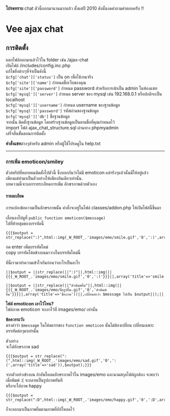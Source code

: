 **โปรดทราบ** chat ตัวนี้ออกมานานมากแล้ว ตั้งแต่ปี 2010 ดังนั้นงดคำถามคำตอบครับ !!

# Vee ajax chat

## การติดตั้ง
แตกไฟล์ออกมาแล้วไว้ใน folder เช่น /ajax-chat<br>
เปิดไฟล์ /includes/config.inc.php<br>
แก้ไขสิ่งต่างๆที่จำเป็นดังนี้<br>
`$cfg['chat']['status']` เป็น on เพื่อใช้งานจริง<br>
`$cfg['site']['name']` กำหนดชื่อเว็บของคุณ<br>
`$cfg['site']['password']` กำหนด password สำหรับการเข้าเป็น admin ในห้องแชท<br>
`$cfg['mysql']['server']` กำหนด server ของ mysql เช่น 192.168.0.1 หรือปกติจะเป็น localhost<br>
`$cfg['mysql']['username']` กำหนด username ของฐานข้อมูล<br>
`$cfg['mysql']['password']` รหัสผ่านของฐานข้อมูล<br>
`$cfg['mysql']['db']` ชื่อฐานข้อมูล<br>
จากนั้น ติดตั้งฐานข้อมูล โดยสร้างฐานข้อมูลเป็นตามชื่อที่คุณกำหนดไว้<br>
import ไฟล์ ajax_chat_structure.sql ผ่านทาง phpmyadmin<br>
เสร็จสิ้นขั้นตอนการติดตั้ง

**คำสั่งแชท**ต่างๆสำหรับ admin หรือผู้ใช้โปรดดูใน help.txt

---

### การเพิ่ม emoticon/smiley

ตัวสคริปที่หลายคนติดตั้งไปตัวนี้ ซึ่งบอกกันว่าไม่มี emoticon แต่จริงๆแล้วนั้นมีให้อยู่แล้ว<br>
เพียงแต่ทำมาเป็นตัวอย่างให้เพียงอันเดียวเท่านั้น.<br>
บทความนี้จะบอกรายระเอียดการเพิ่ม อักษรภาพด้วยตัวเอง


#### รายละเอียด

การแปลงข้อความเป็นอักษรภาพนั้น คำสั่งจะอยู่ในไฟล์ classes/addon.php ให้เปิดไฟล์นี้ขึ้นมา

เลื่อนลงไปดูที่ `public function emoticon($message)`<br>
ไปที่ท้ายสุดของบรรทัดนี้ 
```
{{{$output = str_replace(":)",html::img(_W_ROOT_.'images/emo/smile.gif','0',':)',array('title'=>'smile')),$message);}}}
```
กด enter เพิ่มบรรทัดใหม่<br>
copy บรรทัดโค้ดข้างบนมาวางในบรรทัดใหม่นี้

ทีนี้เรามาทำความเข้าใจกันก่อนว่าอะไรเป็นอะไร
```
||$output = ||str_replace(||":)"||,html::img(||{{{_W_ROOT_.'images/emo/smile.gif','0',':)'}}}||,array('title'=>'smile'))||,$message||);||
```
```
||$output = ||str_replace(||"ตัวพิมพ์ยิ้ม"||,html::img(||{{{_W_ROOT_.'images/emo/ชื่อรูปยิ้ม.gif','0','ตัวพิมพ์ยิ้ม'}}}||,array('title'=>'ชื่อภาพ'))||,เปลี่ยนคำว่า $message ไปเป็น $output||);||
```

**ไฟล์ emoticon เอาไว้ไหน?**<br>
 ไฟล์ภาพ emoticon จะเอาไว้ที่ images/emo/ เท่านั้น


**ข้อควรระวัง**<br>
ตรงคำว่า `$message` ในโค้ดแรกของ `function emoticon` นั้นไม่ต้องเปลี่ยน เปลี่ยนเฉพาะบรรทัดต่อๆมาเท่านั้น

ตัวอย่าง<br>
จะใส่อักษรภาพ sad
```
{{{$output = str_replace(":(",html::img(_W_ROOT_.'images/emo/sad.gif','0',':(',array('title'=>'sad')),$output);}}}
```
จากตัวอย่างข้างบน ถ้าอัพโหลดอักษรภาพไว้ใน images/emo และนามสกุลไฟล์ถูกต้อง จะพบว่าเมื่อพิมพ์ :( จะกลายเป็นรูปภาพทันที<br>
หรือจะใส่ภาพ happy
```
{{{$output = str_replace(":D",html::img(_W_ROOT_.'images/emo/happy.gif','0',':D',array('title'=>'happy')),$output);}}}
```
ก็จะออกมาเป็นภาพยิ้มตามภาพที่อัปโหลดไว้
